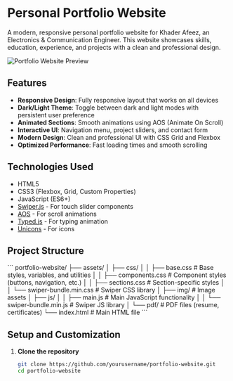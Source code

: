 # Personal Portfolio Website

A modern, responsive personal portfolio website for Khader Afeez, an Electronics & Communication Engineer. This website showcases skills, education, experience, and projects with a clean and professional design.

![Portfolio Website Preview](assets/img/portfolio-preview.png)

## Features

- **Responsive Design**: Fully responsive layout that works on all devices
- **Dark/Light Theme**: Toggle between dark and light modes with persistent user preference
- **Animated Sections**: Smooth animations using AOS (Animate On Scroll)
- **Interactive UI**: Navigation menu, project sliders, and contact form
- **Modern Design**: Clean and professional UI with CSS Grid and Flexbox
- **Optimized Performance**: Fast loading times and smooth scrolling

## Technologies Used

- HTML5
- CSS3 (Flexbox, Grid, Custom Properties)
- JavaScript (ES6+)
- [Swiper.js](https://swiperjs.com/) - For touch slider components
- [AOS](https://michalsnik.github.io/aos/) - For scroll animations
- [Typed.js](https://github.com/mattboldt/typed.js/) - For typing animation
- [Unicons](https://iconscout.com/unicons) - For icons

## Project Structure

\`\`\`
portfolio-website/
├── assets/
│   ├── css/
│   │   ├── base.css          # Base styles, variables, and utilities
│   │   ├── components.css    # Component styles (buttons, navigation, etc.)
│   │   ├── sections.css      # Section-specific styles
│   │   └── swiper-bundle.min.css  # Swiper CSS library
│   ├── img/                  # Image assets
│   ├── js/
│   │   ├── main.js           # Main JavaScript functionality
│   │   └── swiper-bundle.min.js  # Swiper JS library
│   └── pdf/                  # PDF files (resume, certificates)
└── index.html                # Main HTML file
\`\`\`

## Setup and Customization

1. **Clone the repository**
   ```bash
   git clone https://github.com/yourusername/portfolio-website.git
   cd portfolio-website
